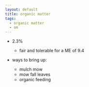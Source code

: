 ```yaml
---
layout: default
title: organic matter
tags: 
  - organic matter
  - om
---
```


- 2.3%
  - fair and tolerable for a ME of 9.4
  

- ways to bring up:
  - mulch mow
  - mow fall leaves
  - organic feeding
